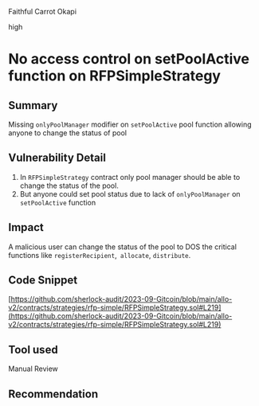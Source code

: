 Faithful Carrot Okapi

high

# No access control on setPoolActive function on RFPSimpleStrategy
## Summary
Missing `onlyPoolManager` modifier on `setPoolActive` pool function allowing anyone to change the status of pool

## Vulnerability Detail
1. In `RFPSimpleStrategy` contract only pool manager should be able to change the status of the pool. 
2. But anyone could set pool status due to lack of `onlyPoolManager` on `setPoolActive` function

## Impact
A malicious user can change the status of the pool to DOS the critical functions like `registerRecipient`,` allocate`,
`distribute`.

## Code Snippet
[https://github.com/sherlock-audit/2023-09-Gitcoin/blob/main/allo-v2/contracts/strategies/rfp-simple/RFPSimpleStrategy.sol#L219](https://github.com/sherlock-audit/2023-09-Gitcoin/blob/main/allo-v2/contracts/strategies/rfp-simple/RFPSimpleStrategy.sol#L219)

## Tool used

Manual Review

## Recommendation
